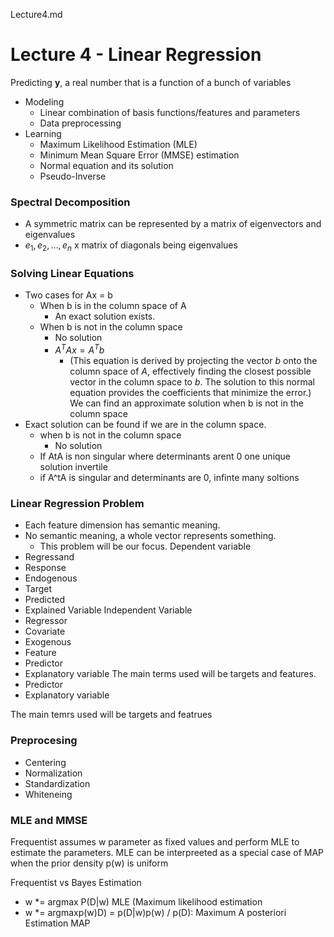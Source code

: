 Lecture4.md

# Lecture 4 - Linear Regression
Predicting **y**, a real number that is a function of a bunch of variables
- Modeling
  - Linear combination of basis functions/features and parameters
  - Data preprocessing
- Learning
  - Maximum Likelihood Estimation (MLE)
  - Minimum Mean Square Error (MMSE) estimation
  - Normal equation and its solution
  - Pseudo-Inverse
### Spectral Decomposition
- A symmetric matrix can be represented by a matrix of eigenvectors and eigenvalues
- $e_1, e_2, \dots, e_n$ x matrix of diagonals being eigenvalues
### Solving Linear Equations
- Two cases for Ax = b
  - When b is in the column space of A
    - An exact solution exists.
  - When b is not in the column space
    - No solution
    - $A^T Ax = A^T b$
      - (This equation is derived by projecting the vector $b$ onto the column space of $A$, effectively finding the closest possible vector in the column space to $b$. The solution to this normal equation provides the coefficients that minimize the error.)
We can find an approximate solution when b is not in the column space
- Exact solution can be found if we are in the column space.
  - when b is not in the column space
    - No solution
  - If AtA is non singular where determinants arent 0 one unique solution invertile
  - if A^tA is singular and determinants are 0, infinte many soltions


### Linear Regression Problem
- Each feature dimension has semantic meaning.
- No semantic meaning, a whole vector represents something.
  - This problem will be our focus.
Dependent variable
- Regressand
- Response
- Endogenous
- Target
- Predicted
- Explained Variable
Independent Variable
- Regressor
- Covariate
- Exogenous
- Feature
- Predictor
- Explanatory variable
The main terms used will be targets and features.
- Predictor
- Explanatory variable

The main temrs used will be targets and featrues



### Preprocesing

- Centering
- Normalization
- Standardization
- Whiteneing



### MLE and MMSE
Frequentist assumes w parameter as fixed values and perform MLE to estimate the parameters.
MLE can be interpreeted as a special case of MAP when the prior density p(w) is uniform

Frequentist vs Bayes Estimation 
- w *= argmax P(D|w) MLE (Maximum likelihood estimation
- w *= argmaxp(w)D) = p(D|w)p(w) / p(D): Maximum A posteriori Estimation MAP

